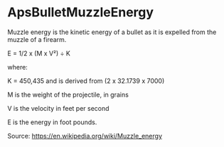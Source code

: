 # ApsBulletMuzzleEnergy
Muzzle energy is the kinetic energy of a bullet as it is expelled from the muzzle of a firearm.

E = 1/2 x (M x V²) ÷ K

where:

K = 450,435 and is derived from (2 x 32.1739 x 7000)

M is the weight of the projectile, in grains

V is the velocity in feet per second

E is the energy in foot pounds.

Source: https://en.wikipedia.org/wiki/Muzzle_energy
